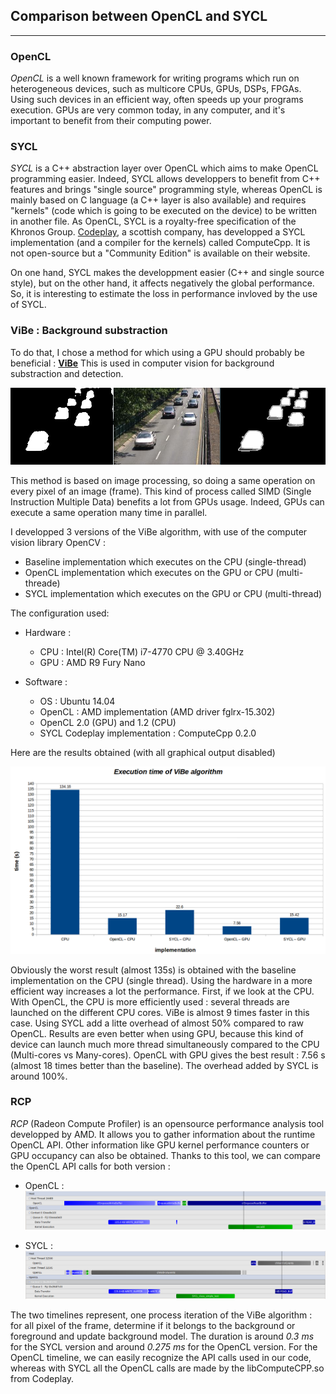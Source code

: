 ## Comparison between OpenCL and SYCL
---

### OpenCL
_OpenCL_ is a well known framework for writing programs which run on heterogeneous devices, such as multicore CPUs, GPUs, DSPs, FPGAs. Using such devices in an efficient way, often speeds up your programs execution. GPUs are very common today, in any computer, and it's important to benefit from their computing power.


### SYCL
_SYCL_ is a C++ abstraction layer over OpenCL which aims to make OpenCL programming easier. Indeed, SYCL allows developpers to benefit from C++ features and brings "single source" programming style, whereas OpenCL is mainly based on C language (a C++ layer is also available) and requires "kernels" (code which is going to be executed on the device) to be written in another file. As OpenCL, SYCL is a royalty-free specification of the Khronos Group. [Codeplay](https://www.codeplay.com/), a scottish company, has developped a SYCL implementation (and a compiler for the kernels) called ComputeCpp. It is not open-source but a "Community Edition" is available on their website.

On one hand, SYCL makes the developpment easier (C++ and single source style), but on the other hand, it affects negatively the global performance. So, it is interesting to estimate the loss in performance invloved by the use of SYCL.

### ViBe : Background substraction


To do that, I chose a method for which using a GPU should probably be beneficial : **[ViBe](https://orbi.ulg.ac.be/bitstream/2268/145853/1/Barnich2011ViBe.pdf)**
This is used in computer vision for background substraction and detection.

![vibe](img/vibe2.png)


This method is based on image processing, so doing a same operation on every pixel of an image (frame). This kind of process  called SIMD (Single Instruction Multiple Data) benefits a lot from GPUs usage. Indeed, GPUs can execute a same operation many time in parallel.

I developped 3 versions of the ViBe algorithm, with use of the computer vision library OpenCV :
- Baseline implementation which executes on the CPU (single-thread)
- OpenCL implementation which executes on the GPU or CPU (multi-threade)
- SYCL implementation which executes on the GPU or CPU (multi-thread)

The configuration used:
- Hardware :
  - CPU : Intel(R) Core(TM) i7-4770 CPU @ 3.40GHz
  - GPU : AMD R9 Fury Nano

- Software :
  - OS : Ubuntu 14.04
  - OpenCL : AMD implementation (AMD driver fglrx-15.302)
  - OpenCL 2.0 (GPU) and 1.2 (CPU)
  - SYCL Codeplay implementation : ComputeCpp 0.2.0


Here are the results obtained (with all graphical output disabled)

![vibe results](img/vibe.png)

Obviously the worst result (almost 135s) is obtained with the baseline implementation on the CPU (single thread). Using the hardware in a more efficient way increases a lot the performance.
First, if we look at the CPU. 
With OpenCL, the CPU is more efficiently used : several threads are launched on the different CPU cores. ViBe is almost 9 times faster in this case. Using SYCL add a litte overhead of almost 50% compared to raw OpenCL.
Results are even better when using GPU, because this kind of device can launch much more thread simultaneously compared to the CPU (Multi-cores vs Many-cores). OpenCL with GPU gives the best result : 7.56 s (almost 18 times better than the baseline). The overhead added by SYCL is around 100%.

### RCP
_RCP_ (Radeon Compute Profiler) is an opensource performance analysis tool developped by AMD.
It allows you to gather information about the runtime OpenCL API. Other information like GPU kernel performance counters or GPU occupancy can also be obtained.
Thanks to this tool, we can compare the OpenCL API calls for both version : 

- OpenCL :
![RCP OpenCL](img/rcp_opencl.png)

- SYCL :
![RCP SYCL](img/rcp_sycl.png)

The two timelines represent, one process iteration of the ViBe algorithm : for all pixel of the frame, determine if it belongs to the background or foreground and update background model.
The duration is around _0.3 ms_ for the SYCL version and around _0.275 ms_ for the OpenCL version.
For the OpenCL timeline, we can easily recognize the API calls used in our code, whereas with SYCL all the OpenCL calls are made by the libComputeCPP.so from Codeplay.


